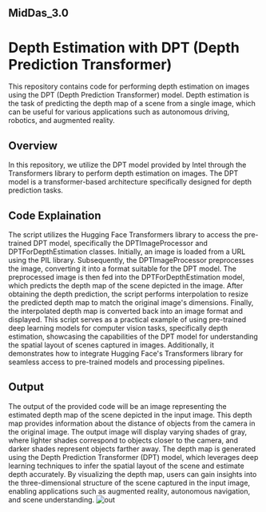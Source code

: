 ## MidDas_3.0


# Depth Estimation with DPT (Depth Prediction Transformer)
This repository contains code for performing depth estimation on images using the DPT (Depth Prediction Transformer) model. Depth estimation is the task of predicting the depth map of a scene from a single image, which can be useful for various applications such as autonomous driving, robotics, and augmented reality.

## Overview
In this repository, we utilize the DPT model provided by Intel through the Transformers library to perform depth estimation on images. The DPT model is a transformer-based architecture specifically designed for depth prediction tasks.

## Code Explaination
The script utilizes the Hugging Face Transformers library to access the pre-trained DPT model, specifically the DPTImageProcessor and DPTForDepthEstimation classes. Initially, an image is loaded from a URL using the PIL library. Subsequently, the DPTImageProcessor preprocesses the image, converting it into a format suitable for the DPT model. The preprocessed image is then fed into the DPTForDepthEstimation model, which predicts the depth map of the scene depicted in the image. After obtaining the depth prediction, the script performs interpolation to resize the predicted depth map to match the original image's dimensions. Finally, the interpolated depth map is converted back into an image format and displayed. This script serves as a practical example of using pre-trained deep learning models for computer vision tasks, specifically depth estimation, showcasing the capabilities of the DPT model for understanding the spatial layout of scenes captured in images. Additionally, it demonstrates how to integrate Hugging Face's Transformers library for seamless access to pre-trained models and processing pipelines.

## Output
The output of the provided code will be an image representing the estimated depth map of the scene depicted in the input image. This depth map provides information about the distance of objects from the camera in the original image. The output image will display varying shades of gray, where lighter shades correspond to objects closer to the camera, and darker shades represent objects farther away. The depth map is generated using the Depth Prediction Transformer (DPT) model, which leverages deep learning techniques to infer the spatial layout of the scene and estimate depth accurately. By visualizing the depth map, users can gain insights into the three-dimensional structure of the scene captured in the input image, enabling applications such as augmented reality, autonomous navigation, and scene understanding.
![out](https://github.com/AkshayRamakrishnann/MidDas_3.0/assets/111365771/1103ce34-c600-4201-9f44-a78bcd5803d2)

